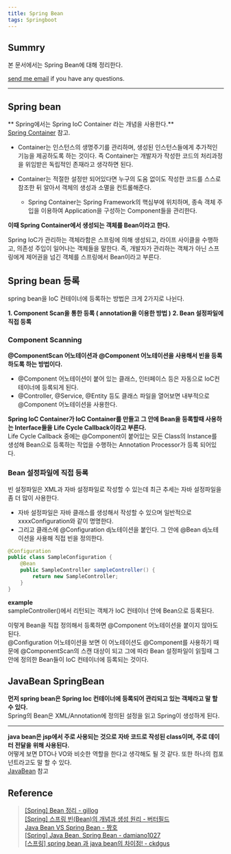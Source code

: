 ```yaml
---
title: Spring Bean
tags: Springboot
---
```


## Summry

본 문서에서는 Spring Bean에 대해 정리한다.  

[send me email](mailto:jewel7492@gmail.com) if you have any questions.

<!--more-->

---

## Spring bean

** Spring에서는 Spring IoC Container 라는 개념을 사용한다.**  
[Spring Container](https://limjunho.github.io/2021/08/15/Spring-container.html) 참고.

* Container는 인스턴스의 생명주기를 관리하며, 생성된 인스턴스들에게 추가적인 기능을 제공하도록 하는 것이다. 즉 Container는 개발자가 작성한 코드의 처리과정을 위임받은 독립적인 존재라고 생각하면 된다.  

* Container는 적절한 설정만 되어있다면 누구의 도움 없이도 작성한 코드를 스스로 참조한 뒤 알아서 객체의 생성과 소멸을 컨트롤해준다.  
    * Spring Container는 Spring Framework의 핵심부에 위치하며, 종속 객체 주입을 이용하여 Application을 구성하는 Component들을 관리한다.  

**이때 Spring Container에서 생성되는 객체를 Bean이라고 한다.**  

Spring IoC가 관리하는 객체라함은 스프링에 의해 생성되고, 라이프 사이클을 수행하고, 의존성 주입이 일어나는 객체들을 말한다. 즉, 개발자가 관리하는 객체가 아닌 스프링에게 제어권을 넘긴 객체를 스프링에서 Bean이라고 부른다.  

## Spring bean 등록

spring bean을 IoC 컨테이너에 등록하는 방법은 크게 2가지로 나뉜다.

**1. Component Scan을 통한 등록 ( annotation을 이용한 방법 )**
**2. Bean 설정파일에 직접 등록**  

### Component Scanning

**@ComponentScan 어노테이션과 @Component 어노테이션을 사용해서 빈을 등록하도록 하는 방법이다.**  
* @Component 어노테이션이 붙어 있는 클래스, 인터페이스 등은 자동으로 IoC컨테이너에 등록되게 된다.
* @Controller, @Service, @Entity 등도 클래스 파일을 열어보면 내부적으로 @Component 어노테이션을 사용한다.  

**Spring IoC Container가 IoC Container를 만들고 그 안에 Bean을 등록할때 사용하는 Interface들을 Life Cycle Callback이라고 부른다.**  
Life Cycle Callback 중에는 @Component이 붙어있는 모든 Class의 Instance를 생성해 Bean으로 등록하는 작업을 수행하는 Annotation Processor가 등록 되어있다.  

### Bean 설정파일에 직접 등록

빈 설정파일은 XML과 자바 설정파일로 작성할 수 있는데 최근 추세는 자바 설정파일을 좀 더 많이 사용한다.  
* 자바 설정파일은 자바 클래스를 생성해서 작성할 수 있으며 일반적으로 xxxxConfiguration와 같이 명명한다.  
* 그리고 클래스에 @Configuration dj노테이션을 붙인다. 그 안에 @Bean dj노테이션을 사용해 직접 빈을 정의한다.

```java
@Configuration
public class SampleConfiguration {
    @Bean
    public SampleController sampleController() {
        return new SampleController;
    }
}
```
**example**  
sampleController()에서 리턴되는 객체가 IoC 컨테이너 안에 Bean으로 등록된다.  

이렇게 Bean을 직접 정의해서 등록하면 @Component 어노테이션을 붙이지 않아도 된다.  
@Configuration 어노테이션을 보면 이 어노테이션도 @Component를 사용하기 때문에 @ComponentScan의 스캔 대상이 되고 그에 따라 Bean 설정파일이 읽힐때 그 안에 정의한 Bean들이 IoC 컨테이너에 등록되는 것이다.

## JavaBean SpringBean

**먼저 spring bean은 Spring Ioc 컨테이너에 등록되어 관리되고 있는 객체라고 말 할 수 있다.**  
Spring의 Bean은 XML/Annotation에 정의된 설정을 읽고 Spring이 생성하게 된다.


---

**java bean은 jsp에서 주로 사용되는 것으로 자바 코드로 작성된 class이며, 주로 데이터 전달을 위해 사용된다.**  
어떻게 보면 DTO나 VO와 비슷한 역할을 한다고 생각해도 될 것 같다. 또한 하나의 컴포넌트라고도 말 할 수 있다.  
[JavaBean](https://limjunho.github.io/2021/08/12/JAVA-Bean.html) 참고

## Reference

> [[Spring] Bean 정리 - gillog](https://velog.io/@gillog/Spring-Bean-%EC%A0%95%EB%A6%AC)  
> [[Spring] 스프링 빈(Bean)의 개념과 생성 원리 - 버터필드](https://atoz-develop.tistory.com/entry/Spring-%EC%8A%A4%ED%94%84%EB%A7%81-%EB%B9%88Bean%EC%9D%98-%EA%B0%9C%EB%85%90%EA%B3%BC-%EC%83%9D%EC%84%B1-%EC%9B%90%EB%A6%AC)  
> [Java Bean VS Spring Bean - 짱호](https://jjingho.tistory.com/10)  
> [[Spring] Java Bean, Spring Bean - damiano1027](https://velog.io/@damiano1027/Spring-Java-Bean-Spring-Bean)  
> [[스프링] spring bean 과 java bean의 차이점! - ckdgus](https://ckdgus.tistory.com/71)  

